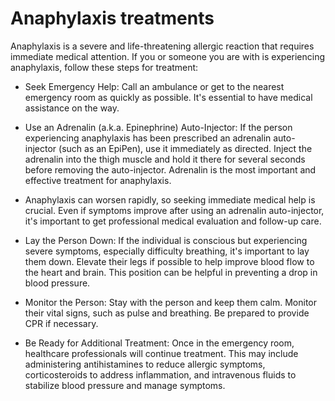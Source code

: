 # Anaphylaxis treatments

Anaphylaxis is a severe and life-threatening allergic reaction that requires immediate medical attention. If you or someone you are with is experiencing anaphylaxis, follow these steps for treatment:

* Seek Emergency Help: Call an ambulance or get to the nearest emergency room as quickly as possible. It's essential to have medical assistance on the way.

* Use an Adrenalin (a.k.a. Epinephrine) Auto-Injector: If the person experiencing anaphylaxis has been prescribed an adrenalin auto-injector (such as an EpiPen), use it immediately as directed. Inject the adrenalin into the thigh muscle and hold it there for several seconds before removing the auto-injector. Adrenalin is the most important and effective treatment for anaphylaxis.

* Anaphylaxis can worsen rapidly, so seeking immediate medical help is crucial. Even if symptoms improve after using an adrenalin auto-injector, it's important to get professional medical evaluation and follow-up care.

* Lay the Person Down: If the individual is conscious but experiencing severe symptoms, especially difficulty breathing, it's important to lay them down. Elevate their legs if possible to help improve blood flow to the heart and brain. This position can be helpful in preventing a drop in blood pressure.

* Monitor the Person: Stay with the person and keep them calm. Monitor their vital signs, such as pulse and breathing. Be prepared to provide CPR if necessary.

* Be Ready for Additional Treatment: Once in the emergency room, healthcare professionals will continue treatment. This may include administering antihistamines to reduce allergic symptoms, corticosteroids to address inflammation, and intravenous fluids to stabilize blood pressure and manage symptoms.
